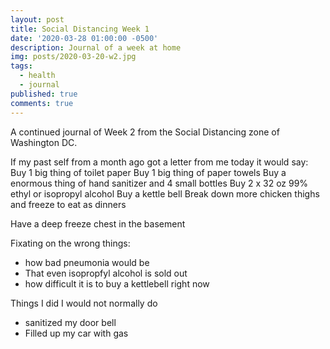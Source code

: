 ```yaml
---
layout: post
title: Social Distancing Week 1
date: '2020-03-28 01:00:00 -0500'
description: Journal of a week at home
img: posts/2020-03-20-w2.jpg
tags:
  - health
  - journal
published: true
comments: true
---
```


A continued journal of Week 2 from the Social Distancing zone of Washington DC.

If my past self from a month ago got a letter from me today it would say:
Buy 1 big thing of toilet paper
Buy 1 big thing of paper towels
Buy a enormous thing of hand sanitizer and 4 small bottles
Buy 2 x 32 oz 99% ethyl or isopropyl alcohol
Buy a kettle bell
Break down more chicken thighs and freeze to eat as dinners

Have a deep freeze chest in the basement


Fixating on the wrong things: 
* how bad pneumonia would be
* That even isopropfyl alcohol is sold out
* how difficult it is to buy a kettlebell right now

Things I did I would not normally do
* sanitized my door bell
* Filled up my car with gas